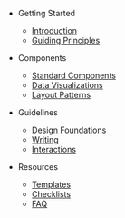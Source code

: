 * Getting Started
  * [Introduction](content/introduction.md)
  * [Guiding Principles](content/principles/overview.md)

* Components
  * [Standard Components](content/components/overview.md)
  * [Data Visualizations](content/visualizations/overview.md)
  * [Layout Patterns](content/layout/overview.md)

* Guidelines
  * [Design Foundations](content/design-foundations/overview.md)
  * [Writing](content/writing/overview.md)
  * [Interactions](content/interactions/overview.md)

* Resources
  * [Templates](content/resources/template.md)
  * [Checklists](content/resources/checklist.md)
  * [FAQ](content/appendix/faq.md)
